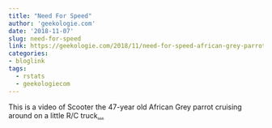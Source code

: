 ```yaml
---
title: "Need For Speed"
author: 'geekologie.com'
date: '2018-11-07'
slug: need-for-speed
link: https://geekologie.com/2018/11/need-for-speed-african-grey-parrot-cruis.php
categories:
- bloglink
tags:
  - rstats
  - geekologiecom
---
```


This is a video of Scooter the 47-year old African Grey parrot cruising around on a little R/C truck[... <i class="fas fa-external-link-alt"></i>](https://geekologie.com/2018/11/need-for-speed-african-grey-parrot-cruis.php)

